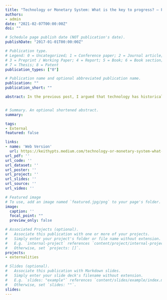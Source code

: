 ```yaml
---
title: "Technology or Monetary System: What is the key to progress? — Part II: The case for the Monetary System"
authors:
- admin
date: "2021-02-07T00:00:00Z"
doi: ""

# Schedule page publish date (NOT publication's date).
publishDate: "2017-01-01T00:00:00Z"

# Publication type.
# Legend: 0 = Uncategorized; 1 = Conference paper; 2 = Journal article;
# 3 = Preprint / Working Paper; 4 = Report; 5 = Book; 6 = Book section;
# 7 = Thesis; 8 = Patent
publication_types: ["0"]

# Publication name and optional abbreviated publication name.
publication: ""
publication_short: ""

abstract: In the previous post, I argued that technology has historically exploited layers of smaller and smaller phenomena. During this process, fundamental discoveries in the nature of matter, energy, and information have allowed for the construction of very productive economic niches. These niches are not uniformly distributed geographically, regardless of the monetary system. This implies that having a diverse pool of available technologies is predictive of growth at the country level. Of course, this analysis is incomplete because we assumed all the time that we are immersed in a functioning monetary system. In this post, I’ll argue the opposing view and argue why having a functioning monetary system is the key to the growth of modern society. Moreover, I’ll claim that the discovery of money is an evolutionary transition of such importance that it may be compared with early transitions in the very first life to arise on earth or the emergence of human intelligence compared to other animals.


# Summary. An optional shortened abstract.
summary: 

tags:
- External
featured: false

links:
- name: 'Web Version'
  url: https://keithypts.medium.com/technology-or-monetary-system-what-is-the-key-to-progress-8d3ad19202d5
url_pdf: ''
url_code: '' 
url_dataset: ''
url_poster: ''
url_project: ''
url_slides: ''
url_source: ''
url_video: ''

# Featured image
# To use, add an image named `featured.jpg/png` to your page's folder. 
image:
  caption: ''
  focal_point: ""
  preview_only: false

# Associated Projects (optional).
#   Associate this publication with one or more of your projects.
#   Simply enter your project's folder or file name without extension.
#   E.g. `internal-project` references `content/project/internal-project/index.md`.
#   Otherwise, set `projects: []`.
projects:
- externalities

# Slides (optional).
#   Associate this publication with Markdown slides.
#   Simply enter your slide deck's filename without extension.
#   E.g. `slides: "example"` references `content/slides/example/index.md`.
#   Otherwise, set `slides: ""`.
slides:
---
```


